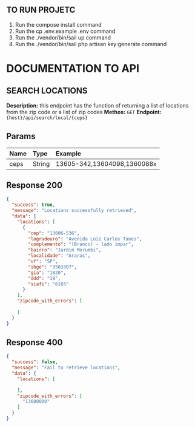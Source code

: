 ## TO RUN PROJETC

1. Run the compose install  command
2. Run the cp .env.example .env command
3. Run the ./vendor/bin/sail up command
4. Run the ./vendor/bin/sail php artisan key:generate command

# DOCUMENTATION TO API


## SEARCH LOCATIONS

**Description:** this endpoint has the function of returning a list of locations from the zip code or a list of zip codes
**Methos:** ```GET```
**Endpoint:** ```{host}/api/search/local/{ceps}```

## Params

| Name | Type | Example | 
| --- |  :-- | :-- |
| ceps | String | 13605-342,13604098,1360088x |

## Response 200
``` json
{
  "success": true,
  "message": "Locations successfully retrieved",
  "data": {
    "locations": [
      {
        "cep": "13606-536",
        "logradouro": "Avenida Luiz Carlos Tunes",
        "complemento": "(Branco) - lado ímpar",
        "bairro": "Jardim Morumbi",
        "localidade": "Araras",
        "uf": "SP",
        "ibge": "3503307",
        "gia": "1820",
        "ddd": "19",
        "siafi": "6165"
      }
    ],
    "zipcode_with_errors": [
      
    ]
  }
}
```

## Response 400

``` json
{
  "success": false,
  "message": "Fail to retrieve locations",
  "data": {
    "locations": [
      
    ],
    "zipcode_with_errors": [
      "13600000"
    ]
  }
}
```